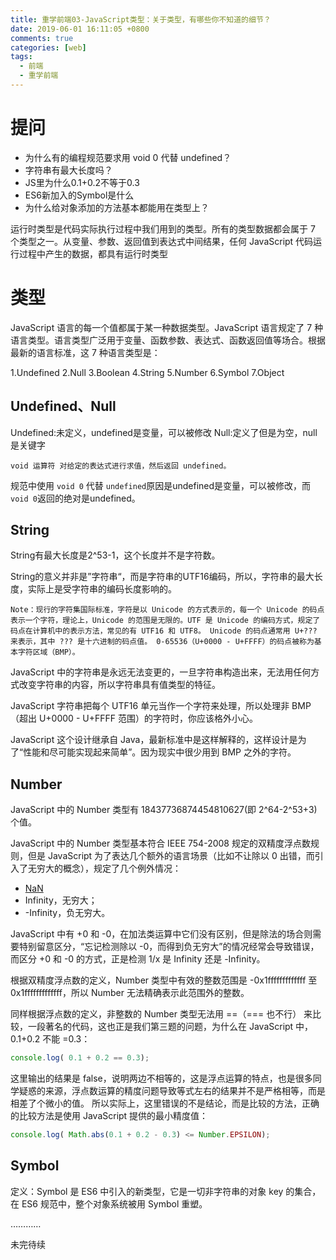 ```yaml
---
title: 重学前端03-JavaScript类型：关于类型，有哪些你不知道的细节？
date: 2019-06-01 16:11:05 +0800
comments: true
categories: [web]
tags:
  - 前端
  - 重学前端
---
```

# 提问

- 为什么有的编程规范要求用 void 0 代替 undefined？
- 字符串有最大长度吗？
- JS里为什么0.1+0.2不等于0.3
- ES6新加入的Symbol是什么
- 为什么给对象添加的方法基本都能用在类型上？


运行时类型是代码实际执行过程中我们用到的类型。所有的类型数据都会属于 7 个类型之一。从变量、参数、返回值到表达式中间结果，任何 JavaScript 代码运行过程中产生的数据，都具有运行时类型
<!--more-->

# 类型

JavaScript 语言的每一个值都属于某一种数据类型。JavaScript 语言规定了 7 种语言类型。语言类型广泛用于变量、函数参数、表达式、函数返回值等场合。根据最新的语言标准，这 7 种语言类型是：

1.Undefined
2.Null
3.Boolean
4.String
5.Number
6.Symbol
7.Object

## Undefined、Null

Undefined:未定义，undefined是变量，可以被修改
Null:定义了但是为空，null是关键字

`void 运算符 对给定的表达式进行求值，然后返回 undefined。`

规范中使用 `void 0` 代替 `undefined`原因是undefined是变量，可以被修改，而`void 0`返回的绝对是undefined。

## String

String有最大长度是2^53-1，这个长度并不是字符数。

String的意义并非是”字符串“，而是字符串的UTF16编码，所以，字符串的最大长度，实际上是受字符串的编码长度影响的。

	Note：现行的字符集国际标准，字符是以 Unicode 的方式表示的，每一个 Unicode 的码点表示一个字符，理论上，Unicode 的范围是无限的。UTF 是 Unicode 的编码方式，规定了码点在计算机中的表示方法，常见的有 UTF16 和 UTF8。 Unicode 的码点通常用 U+??? 来表示，其中 ??? 是十六进制的码点值。 0-65536（U+0000 - U+FFFF）的码点被称为基本字符区域（BMP）。


JavaScript 中的字符串是永远无法变更的，一旦字符串构造出来，无法用任何方式改变字符串的内容，所以字符串具有值类型的特征。

JavaScript 字符串把每个 UTF16 单元当作一个字符来处理，所以处理非 BMP（超出 U+0000 - U+FFFF 范围）的字符时，你应该格外小心。

JavaScript 这个设计继承自 Java，最新标准中是这样解释的，这样设计是为了“性能和尽可能实现起来简单”。因为现实中很少用到 BMP 之外的字符。


## Number

JavaScript 中的 Number 类型有 18437736874454810627(即 2^64-2^53+3) 个值。

JavaScript 中的 Number 类型基本符合 IEEE 754-2008 规定的双精度浮点数规则，但是 JavaScript 为了表达几个额外的语言场景（比如不让除以 0 出错，而引入了无穷大的概念），规定了几个例外情况：

- [NaN](https://kinboyw.github.io/2018/11/13/%E7%A5%9E%E5%A5%87%E7%9A%84NaN/)
- Infinity，无穷大；
- -Infinity，负无穷大。


JavaScript 中有 +0 和 -0，在加法类运算中它们没有区别，但是除法的场合则需要特别留意区分，“忘记检测除以 -0，而得到负无穷大”的情况经常会导致错误，而区分 +0 和 -0 的方式，正是检测 1/x 是 Infinity 还是 -Infinity。

根据双精度浮点数的定义，Number 类型中有效的整数范围是 -0x1fffffffffffff 至 0x1fffffffffffff，所以 Number 无法精确表示此范围外的整数。

同样根据浮点数的定义，非整数的 Number 类型无法用 ==（=== 也不行） 来比较，一段著名的代码，这也正是我们第三题的问题，为什么在 JavaScript 中，0.1+0.2 不能 =0.3：

```javascript
console.log( 0.1 + 0.2 == 0.3);
```

这里输出的结果是 false，说明两边不相等的，这是浮点运算的特点，也是很多同学疑惑的来源，浮点数运算的精度问题导致等式左右的结果并不是严格相等，而是相差了个微小的值。
所以实际上，这里错误的不是结论，而是比较的方法，正确的比较方法是使用 JavaScript 提供的最小精度值：

```javascript
console.log( Math.abs(0.1 + 0.2 - 0.3) <= Number.EPSILON);
```

## Symbol

定义：Symbol 是 ES6 中引入的新类型，它是一切非字符串的对象 key 的集合，在 ES6 规范中，整个对象系统被用 Symbol 重塑。


…………

未完待续
